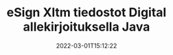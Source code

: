 ---
############################# Static ############################
layout: "auto-gen-signature"
date: 2022-03-01T15:12:22
draft: false
operation: Sign
signaturetype: Digital
fileformat: Xltm
productName: Java
lang: fi
productCode: java
otherformats: pdf doc docx docm dot dotx odt ott xls xlsx xlsm xlsb ods ots xltx xltm pptx pptm
breadcrumb: Put Digital signature on Xltm for Java

############################# Head ############################
head_title: "Digitaalisten sähköisten allekirjoitusten lisääminen tiedostoon Xltm ohjelmalla Java"
head_description: "Aseta digitaalinen allekirjoitus Xltm-tiedostoon Java käyttämällä muutamaa koodiriviä. Käytä GroupDocs Document Signature API allekirjoittaaksesi kymmeniä tiedostomuotoja."

############################# Header ############################
title: "eSign Xltm tiedostot Digital allekirjoituksella Java"
description: "Allekirjoituksen Digital lisääminen muutamalla rivillä Java-koodia"
bg_image: "https://cms.admin.containerize.com/templates/aspose/App_Themes/V3/images/bg/header1.png"
bg_overlay: false
button:
    enable: true

############################# SubMenu ############################
submenu:
    enable: true

    left:
        img_alt: "GroupDocs.Signature for Java"
        image: "https://cms.admin.containerize.com/templates/groupdocs/images/product-logos/90x90-noborder/groupdocs-signature-java.png"
        product: "GroupDocs.Signature"
        platform: "Java"



############################# About ############################
about:
    enable: true
    title: "Tietoja digitaalisten allekirjoitusten sovellusliittymästä GroupDocs.Signature for Java"
    content: |
        [GroupDocs.Signature for Java](https://products.groupdocs.com/signature/java/) on suosittu sovellusliittymä asiakirjojen allekirjoittamiseen digitaalisilla sähköisillä allekirjoituksilla ja digitaalisilla varmenteilla. Digitaalisten allekirjoitusten API käyttää PFX-sertifikaattitiedostoja asiakirjan allekirjoittamiseen salasanalla suojatuilla yksityisillä ja julkisilla avaimilla. Digitaalisia allekirjoituksia voidaan käyttää sertifioimaan yritysasiakirjoja tietyllä eSign PDF -sivulla, sertifioimaan kokonaisia ​​Microsoft Office -asiakirjoja, kuten Words-, Excel-, Powerpoint-tiedostoja ja Open Office -asiakirjoja. Asiakkaat voivat helposti muokata allekirjoituksia, kuten muokata niitä, poistaa tai säätää. API tarjoaa tavan etsiä ja vahvistaa allekirjoituksia. Lisäksi tarjolla on paljon mahdollisuuksia allekirjoitusten mukauttamiseen.
    

############################# Steps ############################
steps:
    enable: true
    title_left: "Vaiheet Xltm:n allekirjoittamiseen Digital -sovelluksella Java"
    content_left: |
        [GroupDocs.Signature for Java](https://products.groupdocs.com/signature/java/) tarjoaa mahdollisuuden allekirjoittaa Xltm-asiakirjoja Digital-allekirjoituksella nopeasti ja helposti.
        
        * Luo Signature-luokan ilmentymä, joka tarjoaa Xltm-tiedoston, joka on tarkoitus allekirjoittaa polkuna tai muistivirtana
        * Luo SignOptions-luokka ja aseta kaikki vaaditut tiedot.
        * Kutsu Signature.Sign() -menetelmä, joka välittää Xltm -tiedoston tai muistivirran

    title_right: " Laitteistovaatimukset"
    content_right: |
        GroupDocs.Signature for Java on tuettu kaikilla tärkeimmillä alustoilla ja käyttöjärjestelmillä. Ennen kuin suoritat alla olevan koodin, varmista, että sinulla on seuraavat edellytykset asennettuna järjestelmääsi.

        * Käyttöjärjestelmät: Microsoft Windows, Linux, MacOS
        * Kehitysympäristöt: NetBeans, Intellij IDEA, Eclipse, etc.
        * Java runtime: J2SE 6.0 and above
        * Hanki uusin GroupDocs.Signature for Java käyttäjältä [Maven](https://repository.groupdocs.com/webapp/#/artifacts/browse/tree/General/repo/com/groupdocs/groupdocs-signature)
         
    code: |
        ```java    
                
        // Set up input Xltm file
        String filePath = "input.xltm";
        // Set up output file
        String outputFilePath = "output.xltm";
        // Provide digital certificate
        String certificateFilePath = "certificate.pfx";

        // Instantiate Signature for input file
        Signature signature = new Signature(filePath);

        //Provide sign options
        DigitalSignOptions options = new DigitalSignOptions(certificateFilePath);

        // set certificate password
        options.setPassword("1234567890");

        // set signature position
        options.setLeft(50);
        options.setTop(200);

        // sign Xltm document
        SignResult result = signature.sign(outputFilePath, options);

        ```

############################# Demos ############################
demos:
    enable: true
    title: "Allekirjoitetaan Xltm asiakirjoja Digital Live-demolla"
    content: |
       Allekirjoita Xltm-tiedosto useilla allekirjoituksilla heti käymällä [GroupDocs.Signature App](https://products.groupdocs.app/signature/family) -sivustolla. Ilmainen online-demo odottaa sinua.          

############################# More Formats ############################
more_formats:
    enable: true
    title: "Muut tuetut Digital allekirjoitukset ohjelmalle Java"
    content: |
        "Voit myös allekirjoittaa Xltm muilla allekirjoitustyypeillä. Katso alla oleva luettelo."
    format: 
       
       
back_to_top:
    enable: true
---
